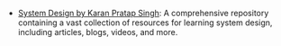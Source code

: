 * [System Design by Karan Pratap Singh](https://github.com/karanpratapsingh/system-design): A comprehensive repository containing a vast collection of resources for learning system design, including articles, blogs, videos, and more.